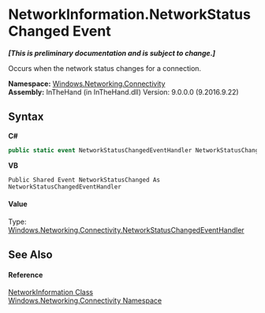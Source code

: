 # NetworkInformation.NetworkStatusChanged Event
 _**\[This is preliminary documentation and is subject to change.\]**_

Occurs when the network status changes for a connection.

**Namespace:**&nbsp;<a href="N_Windows_Networking_Connectivity">Windows.Networking.Connectivity</a><br />**Assembly:**&nbsp;InTheHand (in InTheHand.dll) Version: 9.0.0.0 (9.2016.9.22)

## Syntax

**C#**<br />
``` C#
public static event NetworkStatusChangedEventHandler NetworkStatusChanged
```

**VB**<br />
``` VB
Public Shared Event NetworkStatusChanged As NetworkStatusChangedEventHandler
```


#### Value
Type: <a href="T_Windows_Networking_Connectivity_NetworkStatusChangedEventHandler">Windows.Networking.Connectivity.NetworkStatusChangedEventHandler</a>

## See Also


#### Reference
<a href="T_Windows_Networking_Connectivity_NetworkInformation">NetworkInformation Class</a><br /><a href="N_Windows_Networking_Connectivity">Windows.Networking.Connectivity Namespace</a><br />
